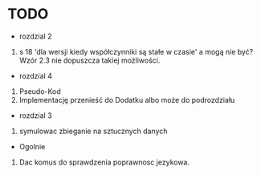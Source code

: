# TODO

- rozdzial 2

1. s 18 'dla wersji kiedy współczynniki są stałe w czasie' a mogą nie być? Wzór 2.3 nie dopuszcza takiej możliwości.

- rozdzial 4

1. Pseudo-Kod
2. Implementację przenieść do Dodatku albo może do podrozdziału

- rozdzial 3 

1. symulowac zbieganie na sztucznych danych

- Ogolnie

1. Dac komus do sprawdzenia poprawnosc jezykowa.

